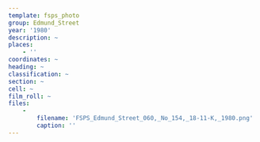 ```yaml
---
template: fsps_photo
group: Edmund_Street
year: '1980'
description: ~
places:
    - ''
coordinates: ~
heading: ~
classification: ~
section: ~
cell: ~
film_roll: ~
files:
    -
        filename: 'FSPS_Edmund_Street_060,_No_154,_18-11-K,_1980.png'
        caption: ''
---
```

